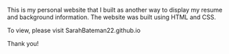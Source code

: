 This is my personal website that I built as another way to display my resume and background information. The website was built using HTML and CSS.

To view, please visit SarahBateman22.github.io

Thank you!
